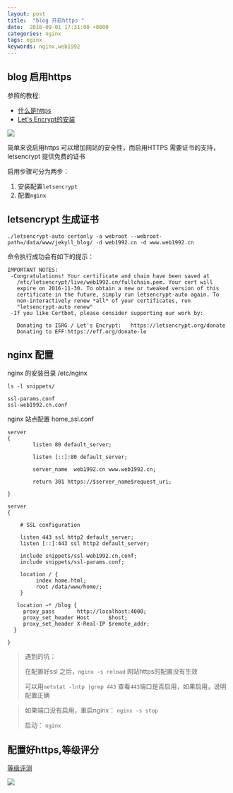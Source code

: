 ```yaml
---
layout: post
title:  "blog 开启https "
date:  2016-09-01 17:31:00 +0800
categories: nginx
tags: nginx
keywords: nginx,web1992
---
```


blog 启用https
----

<!--more-->


参照的教程:

- [什么是https](http://www.ruanyifeng.com/blog/2016/08/migrate-from-http-to-https.html)
- [Let's Encrypt的安装](https://www.digitalocean.com/community/tutorials/how-to-secure-nginx-with-let-s-encrypt-on-ubuntu-16-04)
 
![](http://i.imgur.com/69vDHpU.png)

简单来说启用https 可以增加网站的安全性，而启用HTTPS 需要证书的支持，letsencrypt 提供免费的证书

启用步骤可分为两步：


1. 安装配置`letsencrypt`
2. 配置`nginx`

letsencrypt 生成证书
----

    ./letsencrypt-auto certonly -a webroot --webroot-path=/data/www/jekyll_blog/ -d web1992.cn -d www.web1992.cn

命令执行成功会有如下的提示：

    IMPORTANT NOTES:
     -Congratulations! Your certificate and chain have been saved at
       /etc/letsencrypt/live/web1992.cn/fullchain.pem. Your cert will
       expire on 2016-11-30. To obtain a new or tweaked version of this
       certificate in the future, simply run letsencrypt-auto again. To
       non-interactively renew *all* of your certificates, run
       "letsencrypt-auto renew"
     -If you like Certbot, please consider supporting our work by:
    
       Donating to ISRG / Let's Encrypt:   https://letsencrypt.org/donate
       Donating to EFF:https://eff.org/donate-le
    


nginx 配置
----

nginx 的安装目录 /etc/nginx

	ls -l snippets/

	ssl-params.conf
	ssl-web1992.cn.conf

nginx 站点配置 home_ssl.conf

	server
	{
	        listen 80 default_server;
	
	        listen [::]:80 default_server;
	
	        server_name  web1992.cn www.web1992.cn;
	
		    return 301 https://$server_name$request_uri;
	
	}
	
	server 
	{
	
	    # SSL configuration
	
	    listen 443 ssl http2 default_server;
	    listen [::]:443 ssl http2 default_server;
	   
	    include snippets/ssl-web1992.cn.conf;
	    include snippets/ssl-params.conf;
	
	    location / {
	         index home.html;
	         root /data/www/home/;
	    }
	
	   location ~* /blog {
	     proxy_pass       http://localhost:4000;
	     proxy_set_header Host      $host;
	     proxy_set_header X-Real-IP $remote_addr;
	  }
	
	}


> 遇到的坑：
> 
> 在配置好ssl 之后，`nginx -s reload` 网站https的配置没有生效
> 
> 可以用`netstat -lntp |grep 443` 查看`443`端口是否启用，如果启用，说明配置正确

> 如果端口没有启用，重启nginx： `nginx -s stop`
> 
> 启动： `nginx`

配置好https,等级评分
---

[等级评测](https://www.ssllabs.com/ssltest/analyze.html?d=web1992.cn)


![](http://i.imgur.com/u0h0vIT.jpg)